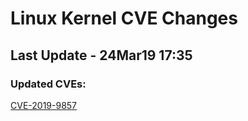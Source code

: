 
# **Linux Kernel CVE Changes**

## Last Update - 24Mar19 17:35

### **Updated CVEs:**

[CVE-2019-9857](cves/CVE-2019-9857)  
